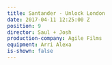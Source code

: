 ```yaml
---
title: Santander - Unlock London
date: 2017-04-11 12:25:00 Z
position: 9
director: Saul + Josh
production-company: Agile Films
equipment: Arri Alexa
is-shown: false
---
```


